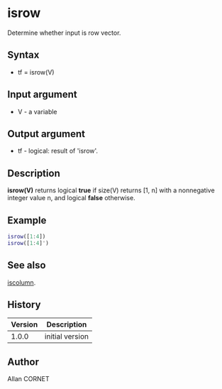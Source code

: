 # isrow

Determine whether input is row vector.

## Syntax

- tf = isrow(V)

## Input argument

- V - a variable

## Output argument

- tf - logical: result of 'isrow'.

## Description

  <p><b>isrow(V)</b> returns logical <b>true</b> if size(V) returns [1, n] with a nonnegative integer value n, and logical <b>false</b> otherwise.</p>

## Example

```matlab
isrow([1:4])
isrow([1:4]')
```

## See also

[iscolumn](iscolumn.md).

## History

| Version | Description     |
| ------- | --------------- |
| 1.0.0   | initial version |

## Author

Allan CORNET
